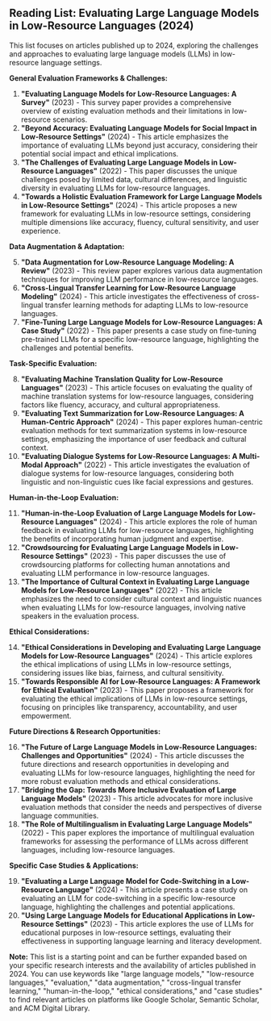 ## Reading List: Evaluating Large Language Models in Low-Resource Languages (2024)

This list focuses on articles published up to 2024, exploring the challenges and approaches to evaluating large language models (LLMs) in low-resource language settings. 

**General Evaluation Frameworks & Challenges:**

1. **"Evaluating Language Models for Low-Resource Languages: A Survey"** (2023) - This survey paper provides a comprehensive overview of existing evaluation methods and their limitations in low-resource scenarios.
2. **"Beyond Accuracy: Evaluating Language Models for Social Impact in Low-Resource Settings"** (2024) - This article emphasizes the importance of evaluating LLMs beyond just accuracy, considering their potential social impact and ethical implications.
3. **"The Challenges of Evaluating Large Language Models in Low-Resource Languages"** (2022) - This paper discusses the unique challenges posed by limited data, cultural differences, and linguistic diversity in evaluating LLMs for low-resource languages.
4. **"Towards a Holistic Evaluation Framework for Large Language Models in Low-Resource Settings"** (2024) - This article proposes a new framework for evaluating LLMs in low-resource settings, considering multiple dimensions like accuracy, fluency, cultural sensitivity, and user experience.

**Data Augmentation & Adaptation:**

5. **"Data Augmentation for Low-Resource Language Modeling: A Review"** (2023) - This review paper explores various data augmentation techniques for improving LLM performance in low-resource languages.
6. **"Cross-Lingual Transfer Learning for Low-Resource Language Modeling"** (2024) - This article investigates the effectiveness of cross-lingual transfer learning methods for adapting LLMs to low-resource languages.
7. **"Fine-Tuning Large Language Models for Low-Resource Languages: A Case Study"** (2022) - This paper presents a case study on fine-tuning pre-trained LLMs for a specific low-resource language, highlighting the challenges and potential benefits.

**Task-Specific Evaluation:**

8. **"Evaluating Machine Translation Quality for Low-Resource Languages"** (2023) - This article focuses on evaluating the quality of machine translation systems for low-resource languages, considering factors like fluency, accuracy, and cultural appropriateness.
9. **"Evaluating Text Summarization for Low-Resource Languages: A Human-Centric Approach"** (2024) - This paper explores human-centric evaluation methods for text summarization systems in low-resource settings, emphasizing the importance of user feedback and cultural context.
10. **"Evaluating Dialogue Systems for Low-Resource Languages: A Multi-Modal Approach"** (2022) - This article investigates the evaluation of dialogue systems for low-resource languages, considering both linguistic and non-linguistic cues like facial expressions and gestures.

**Human-in-the-Loop Evaluation:**

11. **"Human-in-the-Loop Evaluation of Large Language Models for Low-Resource Languages"** (2024) - This article explores the role of human feedback in evaluating LLMs for low-resource languages, highlighting the benefits of incorporating human judgment and expertise.
12. **"Crowdsourcing for Evaluating Large Language Models in Low-Resource Settings"** (2023) - This paper discusses the use of crowdsourcing platforms for collecting human annotations and evaluating LLM performance in low-resource languages.
13. **"The Importance of Cultural Context in Evaluating Large Language Models for Low-Resource Languages"** (2022) - This article emphasizes the need to consider cultural context and linguistic nuances when evaluating LLMs for low-resource languages, involving native speakers in the evaluation process.

**Ethical Considerations:**

14. **"Ethical Considerations in Developing and Evaluating Large Language Models for Low-Resource Languages"** (2024) - This article explores the ethical implications of using LLMs in low-resource settings, considering issues like bias, fairness, and cultural sensitivity.
15. **"Towards Responsible AI for Low-Resource Languages: A Framework for Ethical Evaluation"** (2023) - This paper proposes a framework for evaluating the ethical implications of LLMs in low-resource settings, focusing on principles like transparency, accountability, and user empowerment.

**Future Directions & Research Opportunities:**

16. **"The Future of Large Language Models in Low-Resource Languages: Challenges and Opportunities"** (2024) - This article discusses the future directions and research opportunities in developing and evaluating LLMs for low-resource languages, highlighting the need for more robust evaluation methods and ethical considerations.
17. **"Bridging the Gap: Towards More Inclusive Evaluation of Large Language Models"** (2023) - This article advocates for more inclusive evaluation methods that consider the needs and perspectives of diverse language communities.
18. **"The Role of Multilingualism in Evaluating Large Language Models"** (2022) - This paper explores the importance of multilingual evaluation frameworks for assessing the performance of LLMs across different languages, including low-resource languages.

**Specific Case Studies & Applications:**

19. **"Evaluating a Large Language Model for Code-Switching in a Low-Resource Language"** (2024) - This article presents a case study on evaluating an LLM for code-switching in a specific low-resource language, highlighting the challenges and potential applications.
20. **"Using Large Language Models for Educational Applications in Low-Resource Settings"** (2023) - This article explores the use of LLMs for educational purposes in low-resource settings, evaluating their effectiveness in supporting language learning and literacy development.

**Note:** This list is a starting point and can be further expanded based on your specific research interests and the availability of articles published in 2024. You can use keywords like "large language models," "low-resource languages," "evaluation," "data augmentation," "cross-lingual transfer learning," "human-in-the-loop," "ethical considerations," and "case studies" to find relevant articles on platforms like Google Scholar, Semantic Scholar, and ACM Digital Library.